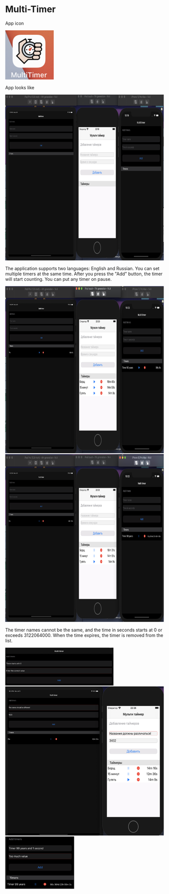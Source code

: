 # Multi-Timer


App icon

<img src="https://github.com/StuLolka/Multi-Timer/blob/main/Screens/appIcon.png" width="154" height="156">


App looks like

<img src="https://github.com/StuLolka/Multi-Timer/blob/main/Screens/Timers3.png" width="844" height="526">


The application supports two languages: English and Russian. You can set multiple timers at the same time. After you press the "Add" button, the timer will start counting. You can put any timer on pause. 

<img src="https://github.com/StuLolka/Multi-Timer/blob/main/Screens/Timers2.png" width="840" height="530">


<img src="https://github.com/StuLolka/Multi-Timer/blob/main/Screens/Timers1.png" width="840" height="532">


The timer names cannot be the same, and the time in seconds starts at 0 or exceeds 3122064000. When the time expires, the timer is removed from the list.  

<img src="https://github.com/StuLolka/Multi-Timer/blob/main/Screens/TimerStartsWith0.png" width="344" height="120">


<img src="https://github.com/StuLolka/Multi-Timer/blob/main/Screens/NameDifferent.png" width="595" height="473">


<img src="https://github.com/StuLolka/Multi-Timer/blob/main/Screens/tooMuch.png" width="219" height="166">
